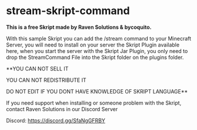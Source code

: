 # stream-skript-command
**This is a free Skript made by Raven Solutions & bycoquito.**


With this sample Skript you can add the /stream command to your Minecraft Server, you will need to install on your server the Skript Plugin available here, when you start the server with the Skript Jar Plugin, you only need to drop the StreamCommand File into the Skript folder on the plugins folder.


**YOU CAN NOT SELL IT

YOU CAN NOT REDISTRIBUTE IT

DO NOT EDIT IF YOU DONT HAVE KNOWLEDGE OF SKRIPT LANGUAGE**


If you need support when installing or someone problem with the Skript, contact Raven Solutions in our Discord Server


Discord: https://discord.gg/SfaNgGFRBY
